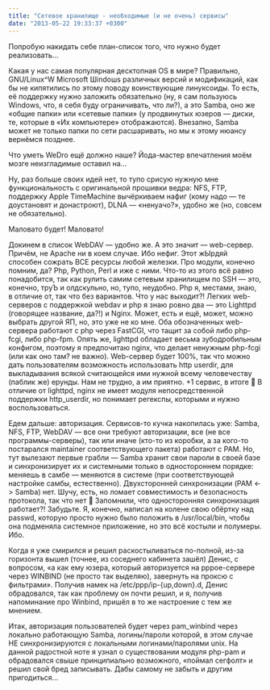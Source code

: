 ```yaml
---
title: "Сетевое хранилище - необходимые (и не очень) сервисы"
date: "2013-05-22 19:33:37 +0300"
---
```


Попробую накидать себе план-список того, что нужно будет реализовать…

Какая у нас самая популярная десктопная OS в мире? Правильно, GNU/Linux^W Microsoft Шindoшs различных версий и модификаций, как бы не кипятились по этому поводу воинствующие линуксоиды. То есть, её поддержку нужно заложить обязательно (ну, я сам пользуюсь Windows, что, я себя буду ограничивать, что ли?), а это Samba, оно же «общие папки» или «сетевые папки» (у продвинутых юзеров — диски, те, которые в «Их компьютере» отображаются). Внезапно, Samba может не только папки по сети расшаривать, но мы к этому нюансу вернёмся позднее.

Что уметь WeDro ещё должно наше? Йода-мастер впечатления моём мозге неизгладимые оставил на…

Ну, раз больше своих идей нет, то тупо срисую нужную мне функциональность с оригинальной прошивки ведра: NFS, FTP, поддержку Apple TimeMachine вычёркиваем нафиг (кому надо — те доустановят и донастроют), DLNA — «ненуачо?», удобно же (но, совсем не обязательно).

Маловато будет! Маловато!

Докинем в список WebDAV — удобно же. А это значит — web-сервер. Причём, не Apache ни в коем случае. Ибо нефиг. Этот жЫрдяй способен сожрать ВСЕ ресурсы любой железки. Про модули, конечно помним, да? Php, Python, Perl и иже с ними. Что-то из этого всё равно понадобится, так как рулить самим сетевым хранилищем по SSH — это, конечно, труЪ и олдскульно, но, тупо, неудобно. Php я, местами, знаю, в отличие от, так что без вариантов. Что у нас выходит?! Легких web-серверов с поддержкой webdav и php я знаю ровно два — это Lighttpd (говорящее название, да?!) и Nginx. Может, есть и ещё, может, можно выбрать другой ЯП, но, это уже не ко мне. Оба обозначенных web-сервера работают с php через FastCGI, что тащит за собой либо php-fcgi, либо php-fpm. Опять же, lighttpd обладает весьма зубодробильным конфигом, поэтому я предпочитаю nginx, что делает ненужным php-fcgi (или как оно там? не важно). Web-сервер будет 100%, так что можно дать пользователям возможность использовать http userdir, для выкладывания всякой считающейся ими нужной всему человечеству (паблик же) ерунды. Нам не трудно, а им приятно. +1 сервис, в итоге 🙂 В отличие от lighttpd, nginx не имеет модуля непосредственной поддержки http\_userdir, но понимает регекспы, которыми и нужно воспользоваться.

Едем дальше: авторизация. Сервисов-то кучка накопилась уже: Samba, NFS, FTP, WebDAV — все они требуют авторизации, все (не все программы-серверы), так или иначе (кто-то из коробки, а за кого-то постарался maintainer соответствующего пакета) работают с PAM. Но, тут вылезают первые грабли — Samba хранит свои пароли в своей базе и синхронизирует их и системными только в одностороннем порядке: меняешь в самбе — меняются в системе (при соответствующей настройке самбы, естественно). Двухсторонней синхронизации (PAM &lt;-&gt; Samba) нет. Шучу, есть, но ломает совместимость и безопасность протокола, так что нет 🙂 Запомнили, что односторонняя синхронизация работает?! Забудьте. Я, конечно, написал на колене свою обёртку над passwd, которую просто нужно было положить в /usr/local/bin, чтобы она подменяла системное приложение, но это всё костыли и полумеры. Ибо.

Когда я уже смирился и решил раскостыливаться по-полной, из-за горизонта вышел (точнее, из соседнего кабинета зашёл) Денис, с вопросом, «а как ему юзера, который авторизуется на pppoe-сервере через WINBIND (не просто так выделяю), завернуть на проксю с фильтрами». Получив намек на /etc/ppp/ip-{up,down}.d, Денис обрадовался, так как проблему он почти решил, и я, получив напоминание про Winbind, пришёл в то же настроение с тем же мнением.

Итак, авторизация пользователей будет через pam\_winbind через локально работающую Samba, логины/пароли которой, в этом случае НЕ синхронизируются с локальными логинами/паролями unix. На данной радостной ноте я узнал о существовании модуля php-pam и обрадовался свыше принципиально возможного, «поймал сегфолт» и решил свой бред записывать. Дабы самому не забыть и другим пригодиться…
